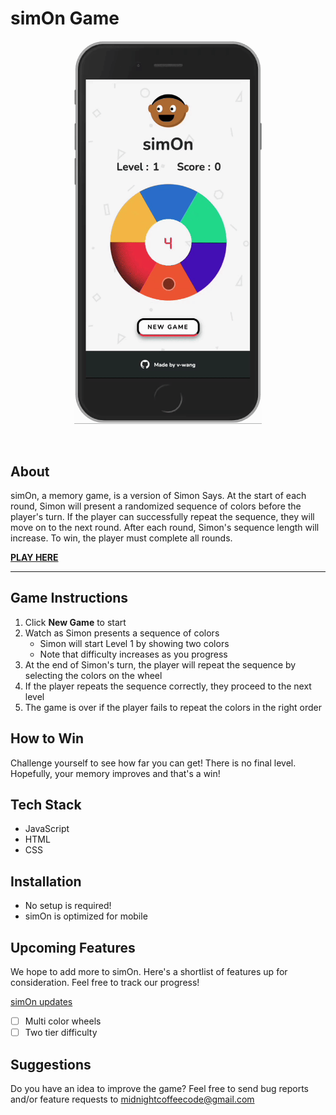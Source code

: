 # simOn Game

<img src="./resources/img/gameplay.gif" alt="gif of simOn gameplay" style="display: block; width: 300px; margin: 0 auto;">
<br/><br/>

## About

simOn, a memory game, is a version of Simon Says. At the start of each round, Simon will present a randomized sequence of colors before the player's turn. If the player can successfully repeat the sequence, they will move on to the next round. After each round, Simon's sequence length will increase. To win, the player must complete all rounds.

**[PLAY HERE](https://pages.git.generalassemb.ly/v-wang/simon/)**

---

## Game Instructions

1. Click **New Game** to start
2. Watch as Simon presents a sequence of colors
   - Simon will start Level 1 by showing two colors
   - Note that difficulty increases as you progress
3. At the end of Simon's turn, the player will repeat the sequence by selecting the colors on the wheel
4. If the player repeats the sequence correctly, they proceed to the next level
5. The game is over if the player fails to repeat the colors in the right order

## How to Win

Challenge yourself to see how far you can get! There is no final level. Hopefully, your memory improves and that's a win!

## Tech Stack

- JavaScript
- HTML
- CSS

## Installation

- No setup is required!
- simOn is optimized for mobile

## Upcoming Features

We hope to add more to simOn. Here's a shortlist of features up for consideration. Feel free to track our progress!

[simOn updates](https://thewangspace.notion.site/fade178304704ae5a2c748a2b21be50b?v=4962ddbbc4324b3c938f7df57dbbeec5)

- [ ] Multi color wheels
- [ ] Two tier difficulty

## Suggestions

Do you have an idea to improve the game? Feel free to send bug reports and/or feature requests to <midnightcoffeecode@gmail.com>
